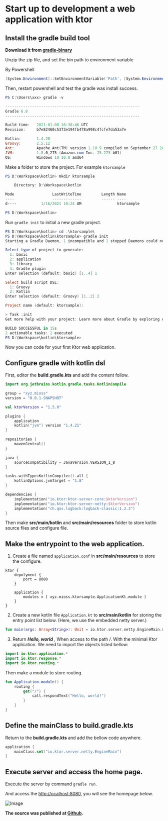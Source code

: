 # Start up to development a web application with ktor

## Install the gradle build tool
**Download it from [gradle-binary](https://services.gradle.org/distributions/gradle-6.8-bin.zip)**

Unzip the zip file, and set the bin path to environment variable

By Powershell
```powershell
[System.Environment]::SetEnvironmentVariable('Path', [System.Environment]::GetEnvironmentVariable('Path', [System.EnvironmentVariableTarget]::User) + ";path\to\gradle\bin", [System.EnvironmentVariableTarget]::User)
```

Then, restart powershell and test the gradle was install success.
```powershell
PS C:\Users\xxx> gradle -v

------------------------------------------------------------
Gradle 6.8
------------------------------------------------------------

Build time:   2021-01-08 16:38:46 UTC
Revision:     b7e82460c5373e194fb478a998c4fcfe7da53a7e

Kotlin:       1.4.20
Groovy:       2.5.12
Ant:          Apache Ant(TM) version 1.10.9 compiled on September 27 2020
JVM:          1.8.0_275 (Amazon.com Inc. 25.275-b01)
OS:           Windows 10 10.0 amd64
```

Make a folder to store the project. For example `ktorsample`
```powershell
PS D:\Workspace\kotlin> mkdir ktorsample

    Directory: D:\Workspace\kotlin

Mode                 LastWriteTime         Length Name
----                 -------------         ------ ----
d----           1/16/2021 10:24 AM                ktorsample

PS D:\Workspace\kotlin>
```
Run `gradle init` to initial a new gradle project.
```powershell
PS D:\Workspace\kotlin> cd .\ktorsample\
PS D:\Workspace\kotlin\ktorsample> gradle init
Starting a Gradle Daemon, 1 incompatible and 1 stopped Daemons could not be reused, use --status for details

Select type of project to generate:
  1: basic
  2: application
  3: library
  4: Gradle plugin
Enter selection (default: basic) [1..4] 1

Select build script DSL:
  1: Groovy
  2: Kotlin
Enter selection (default: Groovy) [1..2] 2

Project name (default: ktorsample):

> Task :init
Get more help with your project: Learn more about Gradle by exploring our samples at https://docs.gradle.org/6.8/samples

BUILD SUCCESSFUL in 15s
2 actionable tasks: 2 executed
PS D:\Workspace\kotlin\ktorsample>
```

Now you can code for your first Ktor web application.

## Configure gradle with kotlin dsl
First, editor the **build.gradle.kts** and add the content follow.
```kotlin
import org.jetbrains.kotlin.gradle.tasks.KotlinCompile

group = "xyz.mioss"
version = "0.0.1-SNAPSHOT"

val ktorVersion = "1.5.0"

plugins {
    application
    kotlin("jvm") version "1.4.21"
}

repositories {
    mavenCentral()
}

java {
    sourceCompatibility = JavaVersion.VERSION_1_8
}

tasks.withType<KotlinCompile>().all {
    kotlinOptions.jvmTarget = "1.8"
}

dependencies {
    implementation("io.ktor:ktor-server-core:$ktorVersion")
    implementation("io.ktor:ktor-server-netty:$ktorVersion")
    implementation("ch.qos.logback:logback-classic:1.2.3")
}
```

Then make **src/main/kotlin** 
and **src/main/resources**
folder to store kotlin source files and configure file.

## Make the entrypoint to the web application.
1. Create a file named `application.conf` in **src/main/resources** to store the configure.
```
ktor {
    depolyment {
        port = 8080
    }

    application {
        modules = [ xyz.mioss.ktorsample.ApplicationKt.module ]
    }
}
``` 
2. Create a new kotlin file `Application.kt` to **src/main/kotlin** for storing the entry point list below. (Here, we use the embedded netty server.)
```kotlin
fun main(args: Array<String>): Unit = io.ktor.server.netty.EngineMain.main(args)
```
3. Return ***Hello, world***
, When access to the path /. With the minimal Ktor application. We need to import the objects listed bellow:

```kotlin
import io.ktor.application.*
import io.ktor.response.*
import io.ktor.routing.*
```
Then make a module to store routing.
```kotlin
fun Application.module() {
    routing {
        get("/") {
            call.respondText("Hello, world!")
        }
    }
}
```
## Define the mainClass to build.gradle.kts
Return to the **build.gradle.kts** and add the bellow code anywhere.
```kotlin
application {
    mainClass.set("io.ktor.server.netty.EngineMain")
}
```

## Execute server and access the home page.

Execute the server by command `gradle run`.

And access the [http://ocalhost:8080](http://ocalhost:8080), you will see the homepage below.

![Image](https://res.cloudinary.com/djjidnzay/image/upload/v1610772201/ktor-sample-home.png)

**The source was published at [Github](https://github.com/mioss-xyz/ktorsample).**